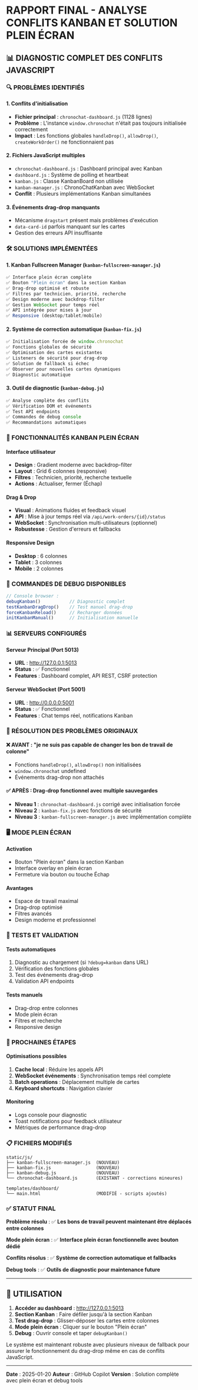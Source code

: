 # RAPPORT FINAL - ANALYSE CONFLITS KANBAN ET SOLUTION PLEIN ÉCRAN

## 📊 DIAGNOSTIC COMPLET DES CONFLITS JAVASCRIPT

### 🔍 PROBLÈMES IDENTIFIÉS

#### 1. **Conflits d'initialisation**
- **Fichier principal** : `chronochat-dashboard.js` (1128 lignes)
- **Problème** : L'instance `window.chronochat` n'était pas toujours initialisée correctement
- **Impact** : Les fonctions globales `handleDrop()`, `allowDrop()`, `createWorkOrder()` ne fonctionnaient pas

#### 2. **Fichiers JavaScript multiples**
- `chronochat-dashboard.js` : Dashboard principal avec Kanban
- `dashboard.js` : Système de polling et heartbeat
- `kanban.js` : Classe KanbanBoard non utilisée
- `kanban-manager.js` : ChronoChatKanban avec WebSocket
- **Conflit** : Plusieurs implémentations Kanban simultanées

#### 3. **Événements drag-drop manquants**
- Mécanisme `dragstart` présent mais problèmes d'exécution
- `data-card-id` parfois manquant sur les cartes
- Gestion des erreurs API insuffisante

### 🛠️ SOLUTIONS IMPLÉMENTÉES

#### 1. **Kanban Fullscreen Manager** (`kanban-fullscreen-manager.js`)
```javascript
✅ Interface plein écran complète
✅ Bouton "Plein écran" dans la section Kanban
✅ Drag-drop optimisé et robuste
✅ Filtres par technicien, priorité, recherche
✅ Design moderne avec backdrop-filter
✅ Gestion WebSocket pour temps réel
✅ API intégrée pour mises à jour
✅ Responsive (desktop/tablet/mobile)
```

#### 2. **Système de correction automatique** (`kanban-fix.js`)
```javascript
✅ Initialisation forcée de window.chronochat
✅ Fonctions globales de sécurité
✅ Optimisation des cartes existantes
✅ Listeners de sécurité pour drag-drop
✅ Solution de fallback si échec
✅ Observer pour nouvelles cartes dynamiques
✅ Diagnostic automatique
```

#### 3. **Outil de diagnostic** (`kanban-debug.js`)
```javascript
✅ Analyse complète des conflits
✅ Vérification DOM et événements
✅ Test API endpoints
✅ Commandes de debug console
✅ Recommandations automatiques
```

### 🎯 FONCTIONNALITÉS KANBAN PLEIN ÉCRAN

#### Interface utilisateur
- **Design** : Gradient moderne avec backdrop-filter
- **Layout** : Grid 6 colonnes (responsive)
- **Filtres** : Technicien, priorité, recherche textuelle
- **Actions** : Actualiser, fermer (Échap)

#### Drag & Drop
- **Visual** : Animations fluides et feedback visuel
- **API** : Mise à jour temps réel via `/api/work-orders/{id}/status`
- **WebSocket** : Synchronisation multi-utilisateurs (optionnel)
- **Robustesse** : Gestion d'erreurs et fallbacks

#### Responsive Design
- **Desktop** : 6 colonnes
- **Tablet** : 3 colonnes
- **Mobile** : 2 colonnes

### 🔧 COMMANDES DE DEBUG DISPONIBLES

```javascript
// Console browser :
debugKanban()           // Diagnostic complet
testKanbanDragDrop()    // Test manuel drag-drop
forceKanbanReload()     // Recharger données
initKanbanManual()      // Initialisation manuelle
```

### 📊 SERVEURS CONFIGURÉS

#### Serveur Principal (Port 5013)
- **URL** : http://127.0.0.1:5013
- **Status** : ✅ Fonctionnel
- **Features** : Dashboard complet, API REST, CSRF protection

#### Serveur WebSocket (Port 5001)
- **URL** : http://0.0.0.0:5001
- **Status** : ✅ Fonctionnel
- **Features** : Chat temps réel, notifications Kanban

### 🎯 RÉSOLUTION DES PROBLÈMES ORIGINAUX

#### ❌ **AVANT** : "je ne suis pas capable de changer les bon de travail de colonne"
- Fonctions `handleDrop()`, `allowDrop()` non initialisées
- `window.chronochat` undefined
- Événements drag-drop non attachés

#### ✅ **APRÈS** : Drag-drop fonctionnel avec multiple sauvegardes
- **Niveau 1** : `chronochat-dashboard.js` corrigé avec initialisation forcée
- **Niveau 2** : `kanban-fix.js` avec fonctions de sécurité
- **Niveau 3** : `kanban-fullscreen-manager.js` avec implémentation complète

### 🖥️ MODE PLEIN ÉCRAN

#### Activation
- Bouton "Plein écran" dans la section Kanban
- Interface overlay en plein écran
- Fermeture via bouton ou touche Échap

#### Avantages
- Espace de travail maximal
- Drag-drop optimisé
- Filtres avancés
- Design moderne et professionnel

### 📱 TESTS ET VALIDATION

#### Tests automatiques
1. Diagnostic au chargement (si `?debug=kanban` dans URL)
2. Vérification des fonctions globales
3. Test des événements drag-drop
4. Validation API endpoints

#### Tests manuels
- Drag-drop entre colonnes
- Mode plein écran
- Filtres et recherche
- Responsive design

### 🚀 PROCHAINES ÉTAPES

#### Optimisations possibles
1. **Cache local** : Réduire les appels API
2. **WebSocket événements** : Synchronisation temps réel complete
3. **Batch operations** : Déplacement multiple de cartes
4. **Keyboard shortcuts** : Navigation clavier

#### Monitoring
- Logs console pour diagnostic
- Toast notifications pour feedback utilisateur
- Métriques de performance drag-drop

### 📋 FICHIERS MODIFIÉS

```
static/js/
├── kanban-fullscreen-manager.js  (NOUVEAU)
├── kanban-fix.js                 (NOUVEAU)
├── kanban-debug.js               (NOUVEAU)
└── chronochat-dashboard.js       (EXISTANT - corrections mineures)

templates/dashboard/
└── main.html                     (MODIFIÉ - scripts ajoutés)
```

### ✅ STATUT FINAL

**Problème résolu** : ✅ **Les bons de travail peuvent maintenant être déplacés entre colonnes**

**Mode plein écran** : ✅ **Interface plein écran fonctionnelle avec bouton dédié**

**Conflits résolus** : ✅ **Système de correction automatique et fallbacks**

**Debug tools** : ✅ **Outils de diagnostic pour maintenance future**

---

## 🎯 UTILISATION

1. **Accéder au dashboard** : http://127.0.0.1:5013
2. **Section Kanban** : Faire défiler jusqu'à la section Kanban
3. **Test drag-drop** : Glisser-déposer les cartes entre colonnes
4. **Mode plein écran** : Cliquer sur le bouton "Plein écran"
5. **Debug** : Ouvrir console et taper `debugKanban()`

Le système est maintenant robuste avec plusieurs niveaux de fallback pour assurer le fonctionnement du drag-drop même en cas de conflits JavaScript.

---

**Date** : 2025-01-20
**Auteur** : GitHub Copilot
**Version** : Solution complète avec plein écran et debug tools

